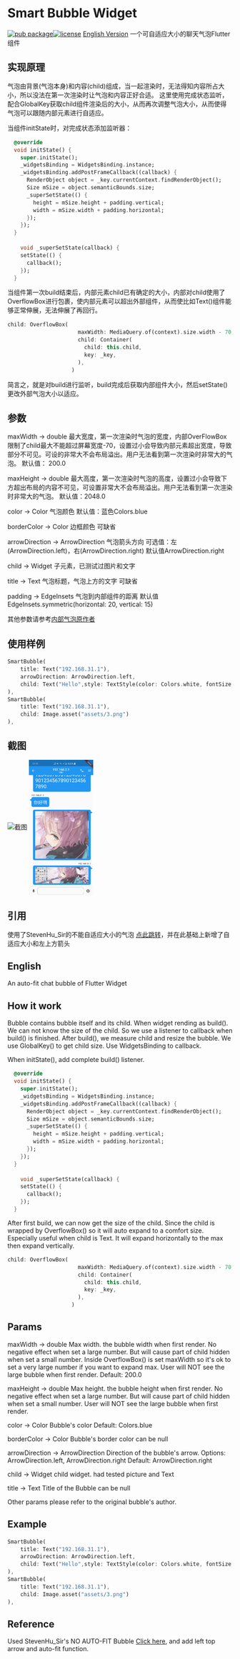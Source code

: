 # Smart Bubble Widget
[![pub package](https://img.shields.io/pub/v/smart_bubble)](https://pub.dev/packages/smart_bubble)[![license](https://img.shields.io/github/license/50Death/Smart-Bubble-Widget)](https://github.com/50Death/Smart-Bubble-Widget/blob/master/LICENSE)
[English Version]()
一个可自适应大小的聊天气泡Flutter组件

## 实现原理

气泡由背景(气泡本身)和内容(child)组成，当一起渲染时，无法得知内容所占大小，所以没法在第一次渲染时让气泡和内容正好合适。
这里使用完成状态监听，配合GlobalKey获取child组件渲染后的大小，从而再次调整气泡大小，从而使得气泡可以跟随内部元素进行自适应。

当组件initState时，对完成状态添加监听器：
```dart
  @override
  void initState() {
    super.initState();
    _widgetsBinding = WidgetsBinding.instance;
    _widgetsBinding.addPostFrameCallback((callback) {
      RenderObject object = _key.currentContext.findRenderObject();
      Size mSize = object.semanticBounds.size;
      _superSetState(() {
        height = mSize.height + padding.vertical;
        width = mSize.width + padding.horizontal;
      });
    });
  }

    void _superSetState(callback) {
    setState(() {
      callback();
    });
  }
```
当组件第一次build结束后，内部元素child已有确定的大小，内部对child使用了OverflowBox进行包裹，使内部元素可以超出外部组件，从而使比如Text()组件能够正常伸展，无法伸展了再回行。
```dart
child: OverflowBox(
                      maxWidth: MediaQuery.of(context).size.width - 70,
                      child: Container(
                        child: this.child,
                        key: _key,
                      ),
                    )
```
简言之，就是对build进行监听，build完成后获取内部组件大小，然后setState()更改外部气泡大小以适应。

## 参数
maxWidth → double
最大宽度，第一次渲染时气泡的宽度，内部OverFlowBox限制了child最大不能超过屏幕宽度-70，设置过小会导致内部元素超出宽度，导致部分不可见。可设的非常大不会布局溢出。用户无法看到第一次渲染时非常大的气泡。
默认值： 200.0

maxHeight → double
最大高度，第一次渲染时气泡的高度，设置过小会导致下方超出布局的内容不可见，可设置非常大不会布局溢出。用户无法看到第一次渲染时非常大的气泡。
默认值：2048.0

color → Color
气泡颜色
默认值：蓝色Colors.blue

borderColor → Color
边框颜色
可缺省

arrowDirection → ArrowDirection
气泡箭头方向
可选值：左(ArrowDirection.left)，右(ArrowDirection.right)
默认值ArrowDirection.right

child → Widget
子元素，已测试过图片和文字

title → Text
气泡标题，气泡上方的文字
可缺省

padding → EdgeInsets
气泡到内部组件的距离
默认值EdgeInsets.symmetric(horizontal: 20, vertical: 15)

其他参数请参考[内部气泡原作者](https://www.jianshu.com/p/2eb98bc08078)

## 使用样例
```dart
SmartBubble(
    title: Text("192.168.31.1"),
    arrowDirection: ArrowDirection.left,
    child: Text("Hello",style: TextStyle(color: Colors.white, fontSize: 30)),
),
SmartBubble(
    title: Text("192.168.31.1"),
    child: Image.asset("assets/3.png")
),
```

## 截图
![截图]()
<img src="https://github.com/50Death/Smart-Bubble-Widget/blob/master/screenshots/Screenshot_20200211-171136.jpg" width = "144" height = "304" alt="截图" 
align=center>
## 引用
使用了StevenHu_Sir的不能自适应大小的气泡
[点此跳转](https://www.jianshu.com/p/2eb98bc08078)，并在此基础上新增了自适应大小和左上方箭头

## English
An auto-fit chat bubble of Flutter Widget

## How it work
Bubble contains bubble itself and its child. When widget rending as build(). We can not know the size of the child. So we use a listener to callback when build() is finished. After build(), we measure child and resize the bubble. We use GlobalKey() to get child size. Use WidgetsBinding to callback.

When initState(), add complete build() listener.
```dart
  @override
  void initState() {
    super.initState();
    _widgetsBinding = WidgetsBinding.instance;
    _widgetsBinding.addPostFrameCallback((callback) {
      RenderObject object = _key.currentContext.findRenderObject();
      Size mSize = object.semanticBounds.size;
      _superSetState(() {
        height = mSize.height + padding.vertical;
        width = mSize.width + padding.horizontal;
      });
    });
  }

    void _superSetState(callback) {
    setState(() {
      callback();
    });
  }
```

After first build, we can now get the size of the child. Since the child is wrapped by OverflowBox() so it will auto expand to a comfort size. Especially useful when child is Text. It will expand horizontally to the max then expand vertically.
```dart
child: OverflowBox(
                      maxWidth: MediaQuery.of(context).size.width - 70,
                      child: Container(
                        child: this.child,
                        key: _key,
                      ),
                    )
```

## Params
maxWidth → double
Max width. the bubble width when first render. No negative effect when set a large number. But will cause part of child hidden when set a small number. Inside OverflowBox() is set maxWidth so it's ok to set a very large number if you want to expand max. User will NOT see the large bubble when first render.
Default: 200.0

maxHeight → double
Max height. the bubble height when first render. No negative effect when set a large number. But will cause part of child hidden when set a small number. User will NOT see the large bubble when first render.

color → Color
Bubble's color
Default: Colors.blue

borderColor → Color
Bubble's border color
can be null

arrowDirection → ArrowDirection
Direction of the bubble's arrow.
Options: ArrowDirection.left, ArrowDirection.right
Default: ArrowDirection.right

child → Widget
child widget. had tested picture and Text

title → Text
Title of the Bubble
can be null

Other params please refer to the original bubble's author.

## Example
```dart
SmartBubble(
    title: Text("192.168.31.1"),
    arrowDirection: ArrowDirection.left,
    child: Text("Hello",style: TextStyle(color: Colors.white, fontSize: 30)),
),
SmartBubble(
    title: Text("192.168.31.1"),
    child: Image.asset("assets/3.png")
),
```

## Reference
Used StevenHu_Sir's NO AUTO-FIT Bubble
[Click here](https://www.jianshu.com/p/2eb98bc08078), and add left top arrow and auto-fit function.
